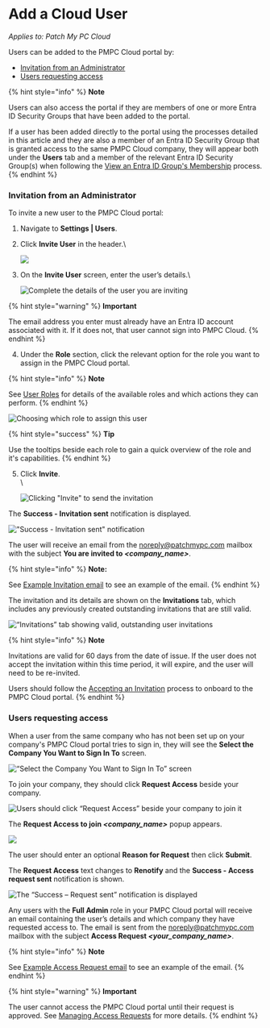 # Add a Cloud User

_Applies to: Patch My PC Cloud_

Users can be added to the PMPC Cloud portal by:

* [Invitation from an Administrator](add-a-cloud-user.md#invitation-from-an-administrator)
* [Users requesting access](add-a-cloud-user.md#users-requesting-access)

{% hint style="info" %}
**Note**

Users can also access the portal if they are members of one or more Entra ID Security Groups that have been added to the portal.

If a user has been added directly to the portal using the processes detailed in this article and they are also a member of an Entra ID Security Group that is granted access to the same PMPC Cloud company, they will appear both under the **Users** tab and a member of the relevant Entra ID Security Group(s) when following the [View an Entra ID Group's Membership](using-entra-id-security-groups-in-cloud/view-an-entra-id-groups-membership-in-cloud.md) process.
{% endhint %}

### Invitation from an Administrator

To invite a new user to the PMPC Cloud portal:

1. Navigate to **Settings | Users**.
2.  Click **Invite User** in the header.\


    ![](/_images/image-(722).png "")
3.  On the **Invite User** screen, enter the user’s details.\


    ![Complete the details of the user you are inviting](/_images/image-(2119).png "Complete the details of the user you are inviting")

{% hint style="warning" %}
**Important**

The email address you enter must already have an Entra ID account associated with it. If it does not, that user cannot sign into PMPC Cloud.
{% endhint %}

4. Under the **Role** section, click the relevant option for the role you want to assign in the PMPC Cloud portal.

{% hint style="info" %}
**Note**

See [User Roles](cloud-user-roles-reference.md) for details of the available roles and which actions they can perform.
{% endhint %}

![Choosing which role to assign this user](/_images/image-(2120).png "Choosing which role to assign this user")

{% hint style="success" %}
**Tip**

Use the tooltips beside each role to gain a quick overview of the role and it's capabilities.
{% endhint %}

5.  Click **Invite**.\
    \


    ![Clicking &#x22;Invite&#x22; to send the invitation](/_images/image-(2122).png "Clicking &#x22;Invite&#x22; to send the invitation")

The **Success - Invitation sent** notification is displayed.

![&#x22;Success - Invitation sent&#x22; notification](/_images/image-(725).png "&#x22;Success - Invitation sent&#x22; notification")

The user will receive an email from the [noreply@patchmypc.com](mailto:noreply@patchmypc.com) mailbox with the subject **You are invited to&#x20;**_**\<company\_name>**_.

{% hint style="info" %}
**Note:**

See [Example Invitation email](../../cloud-reference/cloud-email-reference/example-cloud-invitation-email.md) to see an example of the email.
{% endhint %}

The invitation and its details are shown on the **Invitations** tab, which includes any previously created outstanding invitations that are still valid.

![“Invitations” tab showing valid, outstanding user invitations](/_images/image-(728).png "“Invitations” tab showing valid, outstanding user invitations")

{% hint style="info" %}
**Note**

Invitations are valid for 60 days from the date of issue. If the user does not accept the invitation within this time period, it will expire, and the user will need to be re-invited.

Users should follow the [Accepting an Invitation](manage-cloud-invitations/accept-a-cloud-invitation.md) process to onboard to the PMPC Cloud portal.
{% endhint %}

### Users requesting access

When a user from the same company who has not been set up on your company's PMPC Cloud portal tries to sign in, they will see the **Select the Company You Want to Sign In To** screen.

![“Select the Company You Want to Sign In To” screen](/_images/image-(1378).png "“Select the Company You Want to Sign In To” screen")

To join your company, they should click **Request Access** beside your company.

![Users should click “Request Access” beside your company to join it](/_images/image-(1379).png "Users should click “Request Access” beside your company to join it")

The **Request Access to join&#x20;**_**\<company\_name>**_ popup appears.

![](/_images/image-(616).png "")

The user should enter an optional **Reason for Request** then click **Submit**.&#x20;

The **Request Access** text changes to **Renotify** and the **Success - Access request sent** notification is shown.

![The “Success – Request sent” notification is displayed](/_images/image-(617).png "The “Success – Request sent” notification is displayed")

Any users with the **Full Admin** role in your PMPC Cloud portal will receive an email containing the user’s details and which company they have requested access to. The email is sent from the [noreply@patchmypc.com](mailto:noreply@patchmypc.com) mailbox with the subject **Access Request&#x20;**_**\<your\_company\_name>**_.

{% hint style="info" %}
**Note**

See [Example Access Request email](../../cloud-reference/cloud-email-reference/example-cloud-access-request-email.md) to see an example of the email.
{% endhint %}

{% hint style="warning" %}
**Important**

The user cannot access the PMPC Cloud portal until their request is approved. See [Managing Access Requests](manage-cloud-access-requests/) for more details.
{% endhint %}